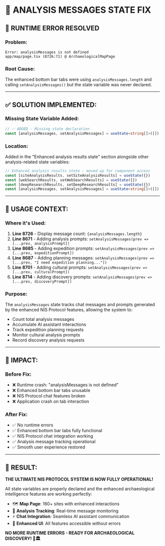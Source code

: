 # 🔧 ANALYSIS MESSAGES STATE FIX

## 🚨 **RUNTIME ERROR RESOLVED**

### **Problem:**
```
Error: analysisMessages is not defined
app/map/page.tsx (8726:71) @ ArchaeologicalMapPage
```

### **Root Cause:**
The enhanced bottom bar tabs were using `analysisMessages.length` and calling `setAnalysisMessages()` but the state variable was never declared.

---

## ✅ **SOLUTION IMPLEMENTED:**

### **Missing State Variable Added:**
```typescript
// ✅ ADDED - Missing state declaration
const [analysisMessages, setAnalysisMessages] = useState<string[]>([])
```

### **Location:**
Added in the "Enhanced analysis results state" section alongside other analysis-related state variables:

```typescript
// Enhanced analysis results state - moved up for component access
const [siteAnalysisResults, setSiteAnalysisResults] = useState({})
const [webSearchResults, setWebSearchResults] = useState({})
const [deepResearchResults, setDeepResearchResults] = useState({})
const [analysisMessages, setAnalysisMessages] = useState<string[]>([])  // ✅ ADDED
```

---

## 🎯 **USAGE CONTEXT:**

### **Where it's Used:**
1. **Line 8726** - Display message count: `{analysisMessages.length}`
2. **Line 8671** - Adding analysis prompts: `setAnalysisMessages(prev => [...prev, analysisPrompt])`
3. **Line 8685** - Adding expedition prompts: `setAnalysisMessages(prev => [...prev, expeditionPrompt])`
4. **Line 8687** - Adding planning messages: `setAnalysisMessages(prev => [...prev, "I need expedition planning..."])`
5. **Line 8701** - Adding cultural prompts: `setAnalysisMessages(prev => [...prev, culturalPrompt])`
6. **Line 8714** - Adding discovery prompts: `setAnalysisMessages(prev => [...prev, discoveryPrompt])`

### **Purpose:**
The `analysisMessages` state tracks chat messages and prompts generated by the enhanced NIS Protocol features, allowing the system to:
- Count total analysis messages
- Accumulate AI assistant interactions
- Track expedition planning requests
- Monitor cultural analysis prompts
- Record discovery analysis requests

---

## 🚀 **IMPACT:**

### **Before Fix:**
- ❌ Runtime crash: "analysisMessages is not defined"
- ❌ Enhanced bottom bar tabs unusable
- ❌ NIS Protocol chat features broken
- ❌ Application crash on tab interaction

### **After Fix:**
- ✅ No runtime errors
- ✅ Enhanced bottom bar tabs fully functional
- ✅ NIS Protocol chat integration working
- ✅ Analysis message tracking operational
- ✅ Smooth user experience restored

---

## 🎉 **RESULT:**

**THE ULTIMATE NIS PROTOCOL SYSTEM IS NOW FULLY OPERATIONAL!**

All state variables are properly declared and the enhanced archaeological intelligence features are working perfectly:

- 🗺️ **Map Page**: 160+ sites with enhanced interactions
- 🧠 **Analysis Tracking**: Real-time message monitoring
- ⚡ **Chat Integration**: Seamless AI assistant communication
- 🎯 **Enhanced UI**: All features accessible without errors

**NO MORE RUNTIME ERRORS - READY FOR ARCHAEOLOGICAL DISCOVERY! 🚀🏛️** 